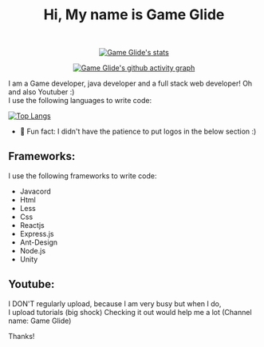 <div align="center"><h1>Hi, My name is Game Glide</h1></div>
<br />

<div align="center">
  
[![Game Glide's stats](https://github-readme-stats.vercel.app/api?username=YT-GameWorks&show_icons=true&theme=onedark&count_private=true)](https://github.com/anuraghazra/github-readme-stats)

[![Game Glide's github activity graph](https://activity-graph.herokuapp.com/graph?username=YT-GameWorks&theme=react-dark)](https://github.com/ashutosh00710/github-readme-activity-graph)
</div>

<p>I am a Game developer, java developer and a full stack web developer! Oh and also Youtuber :) <br/>
I use the following languages to write code:
</p>

[![Top Langs](https://github-readme-stats.vercel.app/api/top-langs/?username=YT-GameWorks&show_icons=true&theme=onedark)](https://github.com/anuraghazra/github-readme-stats)

* 🔌 Fun fact: I didn't have the patience to put logos in the below section :)

<h2>Frameworks:</h2>
I use the following frameworks to write code:

* Javacord
* Html
* Less
* Css
* Reactjs
* Express.js
* Ant-Design
* Node.js
* Unity

<h2>Youtube: </h2>
<p>I DON'T regularly upload, because I am very busy but when I do,<br/>I upload tutorials (big shock)
Checking it out would help me a lot (Channel name: Game Glide)
  
  Thanks!
</p>
